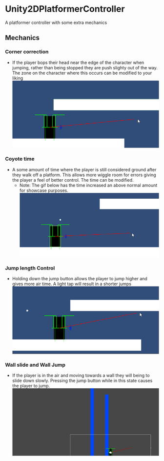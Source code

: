 # Unity2DPlatformerController
A platformer controller with some extra mechanics
## Mechanics
### Corner correction
- If the player bops their head near the edge of the character when jumping, rather than being stopped they are push slighty out of the way. The zone on the character where this occurs can be modified to your liking
![CornerCorrection.gif](https://github.com/chuhaow/ProjectGifs/blob/main/2dController/corner%20correction.gif)
### Coyote time
- A some amount of time where the player is still considered ground after they walk off a platform. This allows more wiggle room for errors giving the player a feel of better control. The time can be modified.
  - Note: The gif below has the time increased an above normal amount for showcase purposes.
![CoyoteTime.gif](https://github.com/chuhaow/ProjectGifs/blob/main/2dController/coyoteTime.gif)
### Jump length Control
- Holding down the jump button allows the player to jump higher and gives more air time. A light tap will result in a shorter jumps
![jumpLength.gif](https://github.com/chuhaow/ProjectGifs/blob/main/2dController/JumpControl.gif)
### Wall slide and Wall Jump
- If the player is in the air and moving towards a wall they will being to slide down slowly. Pressing the jump button while in this state causes the player to jump.
![wallJump.gif](https://github.com/chuhaow/ProjectGifs/blob/main/2dController/wall%20jump.gif)
